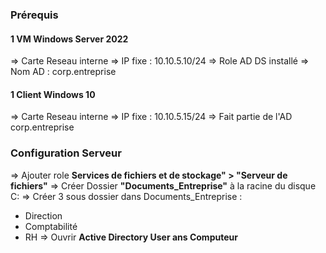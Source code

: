 ### Prérequis
#### 1 VM Windows Server 2022 
=> Carte Reseau interne
=> IP fixe : 10.10.5.10/24
=> Role AD DS installé 
=> Nom AD : corp.entreprise

#### 1 Client Windows 10
=> Carte Reseau interne 
=> IP fixe : 10.10.5.15/24
=> Fait partie de l'AD corp.entreprise

### Configuration Serveur
=> Ajouter role **Services de fichiers et de stockage" > "Serveur de fichiers"**
=> Créer Dossier **"Documents_Entreprise"** à la racine du disque C:
=> Créer 3 sous dossier dans Documents_Entreprise : 
- Direction
- Comptabilité
- RH
=> Ouvrir **Active Directory User ans Computeur**
